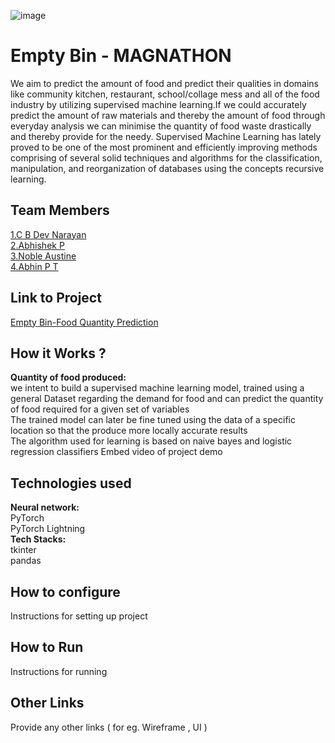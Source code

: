 ![image](./assets/banner.png)


# Empty Bin - MAGNATHON
 We aim to predict the amount of food and predict their qualities in domains like 
community kitchen, restaurant, school/collage mess and all of the food industry by utilizing 
supervised machine learning.If we could accurately predict the amount of raw materials and thereby the amount of food through
everyday analysis we can minimise the quantity of food waste drastically and thereby 
provide for the needy.
Supervised Machine Learning has lately proved to be one of the most prominent and
efficiently improving methods comprising of several solid techniques and algorithms for
the classification, manipulation, and reorganization of databases using the concepts
recursive learning.

## Team Members
[1.C B Dev Narayan](https://github.com/DeVcB13d)   
[2.Abhishek P](https://github.com/Abhishek0075)   
[3.Noble Austine](https://github.com/nobleaustine)   
[4.Abhin P T](https://github.com/abhin2002)   

## Link to Project
[Empty Bin-Food Quantity Prediction](https://github.com/abhin2002/Food_Quantity_Prediction)

## How it Works ?
**Quantity of food produced:**<br />
we intent to build a supervised machine learning model, trained using a general
Dataset regarding the demand for food and can predict the quantity of food
required for a given set of variables<br />
The trained model can later be fine tuned using the data of a specific location so
that the produce more locally accurate results<br />
The algorithm used for learning is based on naive bayes and logistic regression
classifiers
Embed video of project demo

## Technologies used
**Neural network:**<br />
      PyTorch<br />
      PyTorch Lightning<br />
**Tech Stacks:**<br />
      tkinter<br />
      pandas<br />

## How to configure
Instructions for setting up project

## How to Run
Instructions for running

## Other Links
Provide any other links ( for eg. Wireframe , UI )
